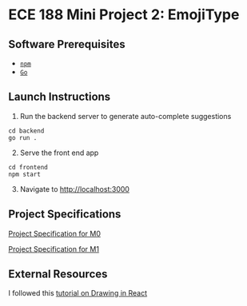 # ECE 188 Mini Project 2: EmojiType

## Software Prerequisites
- [`npm`](https://www.npmjs.com/get-npm)
- [`Go`](https://golang.org/doc/install)

## Launch Instructions
1. Run the backend server to generate auto-complete suggestions
```
cd backend
go run .
```

2. Serve the front end app
```
cd frontend
npm start
```

3. Navigate to [http://localhost:3000](http://localhost:3000)

## Project Specifications
[Project Specification for M0](https://www.notion.so/M0-TinyType-the-Design-e1c885087880402eac9ea9a44f762b47)

[Project Specification for M1](https://www.notion.so/M1-TinyType-the-Implementation-02f677ef9b6a4ca9b0e43042500c3bef)

## External Resources
I followed this [tutorial on Drawing in React](https://pspdfkit.com/blog/2017/how-to-build-free-hand-drawing-using-react/)
